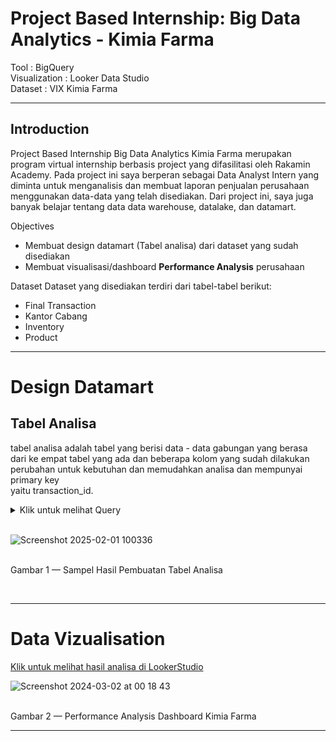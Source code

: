 # **Project Based Internship: Big Data Analytics - Kimia Farma**

Tool : BigQuery  <br>
Visualization : Looker Data Studio  <br>
Dataset : VIX Kimia Farma

---

## Introduction

Project Based Internship Big Data Analytics Kimia Farma merupakan program virtual internship berbasis project yang difasilitasi oleh Rakamin Academy. Pada project ini saya berperan sebagai Data Analyst Intern yang diminta untuk menganalisis dan membuat laporan penjualan perusahaan menggunakan data-data yang telah disediakan. Dari project ini, saya juga banyak belajar tentang data data warehouse, datalake, dan datamart.


Objectives

- Membuat design datamart (Tabel analisa) dari dataset yang sudah disediakan
- Membuat visualisasi/dashboard **Performance Analysis** perusahaan

Dataset
Dataset yang disediakan terdiri dari tabel-tabel berikut:

- Final Transaction
- Kantor Cabang
- Inventory
- Product

---

# Design Datamart

## Tabel Analisa 

tabel analisa adalah tabel yang berisi data - data gabungan yang berasa dari ke empat tabel yang ada  dan beberapa kolom yang sudah dilakukan perubahan untuk kebutuhan dan memudahkan analisa dan mempunyai primary key <br>
yaitu transaction_id.</p>

<details>
  <summary> Klik untuk melihat Query </summary>
    <br>
 ```sql
create table kf_tabel_analisa as 
SELECT 
ft.transaction_id, 
ft.date, 
ft.branch_id,
kc.branch_name, 
kc.kota, 
kc.provinsi, 
kc.rating AS rating_cabang, 
ft.customer_name, 
ft.product_id, 
p.product_name,
p.price AS actual_price, 
ft.discount_percentage, 
CASE WHEN p.price <= 50000 THEN 0.1
     WHEN p.price BETWEEN 50000 AND 100000 THEN 0.15
     WHEN p.price BETWEEN 100000 AND 300000 THEN 0.2
     WHEN p.price BETWEEN 300000 AND 500000 THEN 0.25
     WHEN p.price <= 500000 THEN 0.3
END AS persentase_gross_laba,
(p.price * (1-ft.discount_percentage)) AS nett_sales, 
(p.price * (CASE 
               WHEN p.price <= 50000 THEN 0.1
               WHEN p.price BETWEEN 50000 AND 100000 THEN 0.15
               WHEN p.price BETWEEN 100000 AND 300000 THEN 0.2
               WHEN p.price BETWEEN 300000 AND 500000 THEN 0.25
               ELSE 0.3
          END)) AS nett_profit,
ft.rating AS rating_transaksi
FROM kimia_farma.kf_final_transaction AS ft
JOIN kimia_farma.kf_kantor_cabang AS kc ON ft.branch_id = kc.branch_id
JOIN kimia_farma.kf_product As p ON ft.product_id = p.product_id
```
<br>
</details>
<br>

![Screenshot 2025-02-01 100336](https://github.com/user-attachments/assets/12dd3617-d00a-4b02-8ee1-41687a1fe299)

   </kbd> <br> Gambar 1 — Sampel Hasil Pembuatan Tabel Analisa  


<br>

---                                
# **Data Vizualisation**
[Klik untuk melihat hasil analisa di LookerStudio](https://lookerstudio.google.com/reporting/b4c9f280-8d2a-4510-bf21-c6ee7d5120e6)


![Screenshot 2024-03-02 at 00 18 43](https://github.com/afifhibban21/Big-Data-Analytic-Performance-Analysis-Kimia-Farma/assets/117912771/d1733720-a815-42ea-b66b-81134ad892a9)

   </kbd> <br> Gambar 2 — Performance Analysis Dashboard Kimia Farma
    


---
